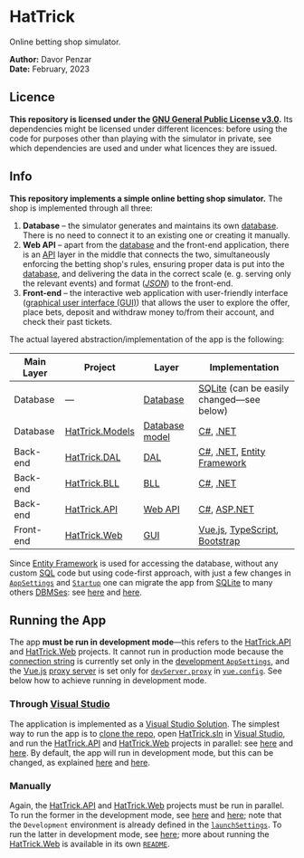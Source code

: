 # HatTrick

Online betting shop simulator.

**Author:** Davor Penzar <br/>
**Date:** February, 2023

## Licence

**This repository is licensed under the [GNU General Public License v3.0](http://gnu.org/licenses/gpl-3.0.html).** Its dependencies might be licensed under different licences: before using the code for purposes other than playing with the simulator in private, see which dependencies are used and under what licences they are issued.

## Info

**This repository implements a simple online betting shop simulator.** The shop is implemented through all three:

1. **Database** &ndash; the simulator generates and maintains its own [database](http://en.wikipedia.org/wiki/Database). There is no need to connect it to an existing one or creating it manually.
2. **Web API** &ndash; apart from the [database](http://en.wikipedia.org/wiki/Database) and the front-end application, there is an [API](http://en.wikipedia.org/wiki/Web_API) layer in the middle that connects the two, simultaneously enforcing the betting shop's rules, ensuring proper data is put into the [database](http://en.wikipedia.org/wiki/Database), and delivering the data in the correct scale (e. g. serving only the relevant events) and format ([*JSON*](http://en.wikipedia.org/wiki/JSON)) to the front-end.
3. **Front-end** &ndash; the interactive web application with user-friendly interface ([graphical user interface (GUI)](http://en.wikipedia.org/wiki/Graphical_user_interface)) that allows the user to explore the offer, place bets, deposit and withdraw money to/from their account, and check their past tickets.

The actual layered abstraction/implementation of the app is the following:

| Main Layer | Project                                                   | Layer                                                                              | Implementation                                                                                                                                                    |
|------------|-----------------------------------------------------------|------------------------------------------------------------------------------------|-------------------------------------------------------------------------------------------------------------------------------------------------------------------|
| Database   | &mdash;                                                   | [Database](http://en.wikipedia.org/wiki/Database)                                  | [SQLite](http://sqlite.org/) (can be easily changed&mdash;see below)                                                                                              |
| Database   | [HatTrick.Models](HatTrick.Models/HatTrick.Models.csproj) | [Database model](http://en.wikipedia.org/wiki/Database_model)                      | [C#](http://learn.microsoft.com/en-gb/dotnet/csharp/), [.NET](http://learn.microsoft.com/en-gb/dotnet/)                                                           |
| Back-end   | [HatTrick.DAL](HatTrick.DAL/HatTrick.DAL.csproj)          | [DAL](http://en.wikipedia.org/wiki/Data_access_layer)                              | [C#](http://learn.microsoft.com/en-gb/dotnet/csharp/), [.NET](http://learn.microsoft.com/en-gb/dotnet/), [Entity Framework](http://learn.microsoft.com/en-gb/ef/) |
| Back-end   | [HatTrick.BLL](HatTrick.BLL/HatTrick.BLL.csproj)          | [BLL](http://en.wikipedia.org/wiki/Business_logic#Business_logic_and_tiers/layers) | [C#](http://learn.microsoft.com/en-gb/dotnet/csharp/), [.NET](http://learn.microsoft.com/en-gb/dotnet/)                                                           |
| Back-end   | [HatTrick.API](HatTrick.API/HatTrick.API.csproj)          | [Web API](http://en.wikipedia.org/wiki/Web_API)                                    | [C#](http://learn.microsoft.com/en-gb/dotnet/csharp/), [ASP.NET](http://learn.microsoft.com/en-gb/aspnet/core/)                                                   |
| Front-end  | [HatTrick.Web](HatTrick.Web/HatTrick.Web.esproj)          | [GUI](http://en.wikipedia.org/wiki/Graphical_user_interface)                       | [Vue.js](http://vuejs.org/), [TypeScript](http://typescriptlang.org/), [Bootstrap](http://getbootstrap.com/docs/5.0/)                                             |

Since [Entity Framework](http://learn.microsoft.com/en-gb/ef/) is used for accessing the database, without any custom [SQL](http://en.wikipedia.org/wiki/SQL) code but using code-first approach, with just a few changes in [`AppSettings`](HatTrick.API/appsettings.json) and [`Startup`](HatTrick.API/src/Startup.cs) one can migrate the app from [SQLite](http://sqlite.org/) to many others [DBMSes](http://en.wikipedia.org/wiki/Database#Database_management_system): see [here](http://learn.microsoft.com/en-gb/ef/core/providers/) and [here](http://learn.microsoft.com/en-gb/ef/ef6/modeling/code-first/workflows/new-database/).

## Running the App

The app **must be run in development mode**&mdash;this refers to the [HatTrick.API](HatTrick.API/HatTrick.API.csproj) and [HatTrick.Web](HatTrick.Web/HatTrick.Web.esproj) projects. It cannot run in production mode because the [connection string](http://en.wikipedia.org/wiki/Connection_string) is currently set only in the [development `AppSettings`](HatTrick.API/appsettings.Development.json), and the [Vue.js](http://vuejs.org/) [proxy server](http://en.wikipedia.org/wiki/Proxy_server) is set only for [`devServer.proxy`](http://cli.vuejs.org/config/#devserver-proxy) in [`vue.config`](HatTrick.Web/vue.config.js). See below how to achieve running in development mode.

### Through [Visual Studio](http://visualstudio.microsoft.com/)

The application is implemented as a [Visual Studio Solution](http://learn.microsoft.com/en-gb/visualstudio/ide/solutions-and-projects-in-visual-studio/#solutions). The simplest way to run the app is to [clone the repo](http://docs.github.com/en/repositories/creating-and-managing-repositories/cloning-a-repository/), open [HatTrick.sln](HatTrick.sln) in [Visual Studio](http://visualstudio.microsoft.com/), and run the [HatTrick.API](HatTrick.API/HatTrick.API.csproj) and [HatTrick.Web](HatTrick.Web/HatTrick.Web.esproj) projects in parallel: see [here](http://learn.microsoft.com/en-gb/visualstudio/javascript/tutorial-asp-net-core-with-vue/#set-the-startup-project) and [here](http://learn.microsoft.com/en-gb/visualstudio/javascript/tutorial-asp-net-core-with-vue/#start-the-project). By default, the app will run in development mode, but this can be changed, as explained [here](http://learn.microsoft.com/en-gb/aspnet/core/fundamentals/environments/#development-and-launchsettingsjson) and [here](http://cli.vuejs.org/guide/mode-and-env.html#modes-and-environment-variables).

### Manually

Again, the [HatTrick.API](HatTrick.API/HatTrick.API.csproj) and [HatTrick.Web](HatTrick.Web/HatTrick.Web.esproj) projects must be run in parallel. To run the former in the development mode, see [here](http://learn.microsoft.com/en-gb/aspnet/core/fundamentals/environments/#development-and-launchsettingsjson) and [here](http://learn.microsoft.com/en-gb/aspnet/core/fundamentals/environments/#set-environment-on-the-command-line); note that the `Development` environment is already defined in the [`launchSettings`](HatTrick.API/Properties/launchSettings.json). To run the latter in development mode, see [here](http://cli.vuejs.org/guide/mode-and-env.html); more about running the [HatTrick.Web](HatTrick.Web/HatTrick.Web.esproj) is available in its own [`README`](HatTrick.Web/README.md).
